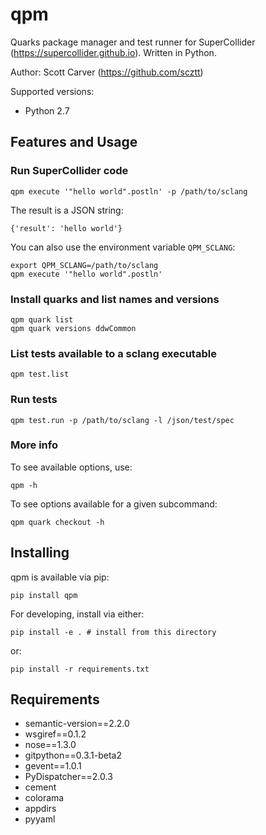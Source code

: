 qpm
===

Quarks package manager and test runner for SuperCollider (https://supercollider.github.io).
Written in Python.

Author: Scott Carver (https://github.com/scztt)

Supported versions:
- Python 2.7

Features and Usage
------------------

### Run SuperCollider code

    qpm execute '"hello world".postln' -p /path/to/sclang

The result is a JSON string:

    {'result': 'hello world'}

You can also use the environment variable `QPM_SCLANG`:

    export QPM_SCLANG=/path/to/sclang
    qpm execute '"hello world".postln'

### Install quarks and list names and versions

    qpm quark list
    qpm quark versions ddwCommon

### List tests available to a sclang executable

    qpm test.list

### Run tests

    qpm test.run -p /path/to/sclang -l /json/test/spec

### More info

To see available options, use:

    qpm -h

To see options available for a given subcommand:

    qpm quark checkout -h

Installing
----------

qpm is available via pip:

    pip install qpm

For developing, install via either:

    pip install -e . # install from this directory

or:

    pip install -r requirements.txt

Requirements
------------

- semantic-version==2.2.0
- wsgiref==0.1.2
- nose==1.3.0
- gitpython==0.3.1-beta2
- gevent==1.0.1
- PyDispatcher==2.0.3
- cement
- colorama
- appdirs
- pyyaml
